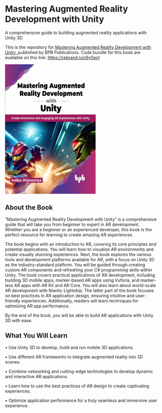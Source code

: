 # Mastering Augmented Reality Development with Unity

A comprehensive guide to building augmented reality applications with Unity 3D

This is the repository for [Mastering Augmented Reality Development with Unity
](https://bpbonline.com/products/mastering-augmented-reality-development-with-unity?variant=42853897863368),published by BPB Publications. Code bundle for this book are available on this link: https://rebrand.ly/z6y0enl

<img src="9789355518330.jpg">

## About the Book
“Mastering Augmented Reality Development with Unity” is a comprehensive guide that will take you from beginner to expert in AR development. Whether you are a beginner or an experienced developer, this book is the perfect resource for learning to create amazing AR experiences.

The book begins with an introduction to AR, covering its core principles and potential applications. You will learn how to visualize AR environments and create visually stunning experiences. Next, the book explores the various tools and development platforms available for AR, with a focus on Unity 3D as the industry-standard platform. You will be guided through creating custom AR components and refreshing your C# programming skills within Unity. The book covers practical applications of AR development, including building 3D mobile apps, marker-based AR apps using Vuforia, and marker-less AR apps with AR Kit and AR Core. You will also learn about world-scale AR development with Niantic Lightship. The latter part of the book focuses on best practices in AR application design, ensuring intuitive and user-friendly experiences. Additionally, readers will learn techniques for optimizing AR app performance.

By the end of the book, you will be able to build AR applications with Unity 3D with ease.

## What You Will Learn
•  Use Unity 3D to develop, build and run mobile 3D applications.

•  Use different AR frameworks to integrate augmented reality into 3D scenes.

•  Combine networking and cutting-edge technologies to develop dynamic and interactive AR applications.

•  Learn how to use the best practices of AR design to create captivating experiences.

•  Optimize application performance for a truly seamless and immersive user experience.
